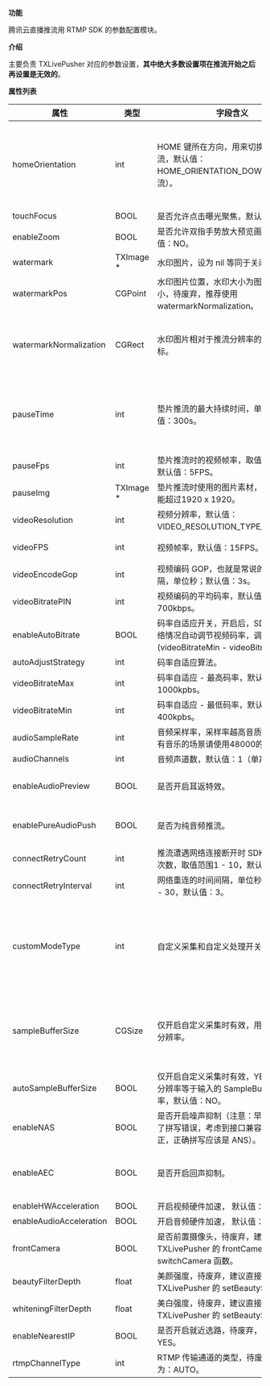 
__功能__

腾讯云直播推流用 RTMP SDK 的参数配置模块。

__介绍__

主要负责 TXLivePusher 对应的参数设置，**其中绝大多数设置项在推流开始之后再设置是无效的**。




__属性列表__

| 属性 | 类型 | 字段含义 | 推荐取值 | 特别说明 |
|-----|-----|-----|-----|-----|
| homeOrientation | int | HOME 键所在方向，用来切换横竖屏推流，默认值：HOME_ORIENTATION_DOWN（竖屏推流）。 | - | 常用的还有 HOME_ORIENTATION_RIGHT 和 HOME_ORIENTATION_LEFT，也就是横屏推流。 改变该字段的设置以后，本地摄像头的预览画面方向也会发生改变，请调用 [TXLivePush](https://cloud.tencent.com/document/product/454/34755#txlivepush) 的 setRenderRotation 进行矫正。 |
| touchFocus | BOOL | 是否允许点击曝光聚焦，默认值：NO。 | - | - |
| enableZoom | BOOL | 是否允许双指手势放大预览画面，默认值：NO。 | - | - |
| watermark | TXImage * | 水印图片，设为 nil 等同于关闭水印。 | - | - |
| watermarkPos | CGPoint | 水印图片位置，水印大小为图片实际大小，待废弃，推荐使用 watermarkNormalization。 | - | - |
| watermarkNormalization | CGRect | 水印图片相对于推流分辨率的归一化坐标。 | 假设推流分辨率为：540 x 960，该字段设置为：（0.1，0.1，0.1，0.0），那么水印的实际像素坐标为：（540 × 0.1，960 × 0.1，水印宽度 × 0.1，水印高度会被自动计算）。 | watermarkNormalization 的优先级高于 watermarkPos。 |
| pauseTime | int | 垫片推流的最大持续时间，单位秒，默认值：300s。 | - | 调用 TXLivePusher 的 pausePush  接口，会暂停摄像头采集并进入垫片推流状态，如果该状态一直保持， 可能会消耗主播过多的手机流量，本字段用于指定垫片推流的最大持续时间，超过后即断开与云服务器的连接。 |
| pauseFps | int | 垫片推流时的视频帧率，取值范围3 - 8，默认值：5FPS。 | - | - |
| pauseImg | TXImage * | 垫片推流时使用的图片素材，最大尺寸不能超过1920 x 1920。 | - | - |
| videoResolution | int | 视频分辨率，默认值：VIDEO_RESOLUTION_TYPE_360_640。 | - | 推荐直接使用 TXLivePusher 的 setVideoQuality 接口调整画面质量。 |
| videoFPS | int | 视频帧率，默认值：15FPS。 | - | 推荐直接使用 TXLivePusher 的 setVideoQuality 接口调整画面质量。 |
| videoEncodeGop | int | 视频编码 GOP，也就是常说的关键帧间隔，单位秒；默认值：3s。 | - | 推荐直接使用 TXLivePusher 的 setVideoQuality 接口调整画面质量。 |
| videoBitratePIN | int | 视频编码的平均码率，默认值：700kbps。 | - | 推荐直接使用 TXLivePusher 的 setVideoQuality 接口调整画面质量。 |
| enableAutoBitrate | BOOL | 码率自适应开关，开启后，SDK 会根据网络情况自动调节视频码率，调节范围在 (videoBitrateMin - videoBitrateMax)。 | NO | - |
| autoAdjustStrategy | int | 码率自适应算法。 | AUTO_ADJUST_BITRATE_STRATEGY_1 | - |
| videoBitrateMax | int | 码率自适应 - 最高码率，默认值：1000kpbs。 | - | - |
| videoBitrateMin | int | 码率自适应 - 最低码率，默认值：400kpbs。 | 不要设置太低的数值，过低的码率会导致运动画面出现大面积马赛克。 | - |
| audioSampleRate | int | 音频采样率，采样率越高音质越好，对于有音乐的场景请使用48000的采样率。 | AUDIO_SAMPLE_RATE_48000 | - |
| audioChannels | int | 音频声道数，默认值：1（单声道）。 | - | - |
| enableAudioPreview | BOOL | 是否开启耳返特效。 | NO | 开启耳返会消耗更多的 CPU，只有在主播带耳机唱歌的时候才有必要开启此功能。 |
| enablePureAudioPush | BOOL | 是否为纯音频推流。 | NO | 如果希望实现纯音频推流的功能，需要在推流前就设置该参数，否则播放端会有兼容性问题。 |
| connectRetryCount | int | 推流遭遇网络连接断开时 SDK 默认重试的次数，取值范围1 - 10，默认值：3。 | - | - |
| connectRetryInterval | int | 网络重连的时间间隔，单位秒，取值范围3 - 30，默认值：3。 | - | - |
| customModeType | int | 自定义采集和自定义处理开关。 | - | 该字段需要使用与运算符进行级联操作（自定义采集和自定义处理不能同时开启）：开启自定义视频采集：\_config.customModeType &#124;= CUSTOM_MODE_VIDEO_CAPTURE; 开启自定义音频采集：\_config.customModeType &#124;= CUSTOM_MODE_AUDIO_CAPTURE;。 |
| sampleBufferSize | CGSize | 仅开启自定义采集时有效，用于设置编码分辨率。 | - | 此值设置需与调用 sendVideoSampleBuffer 时传入的 SampleBuffer 的宽高比一致，否则会引起画面变形。 如果指定 autoSampleBufferSize 为 YES，则不需要设置该字段。 |
| autoSampleBufferSize | BOOL | 仅开启自定义采集时有效，YES 代表编码分辨率等于输入的 SampleBuffer 的分辨率，默认值：NO。 | - | - |
| enableNAS | BOOL | 是否开启噪声抑制（注意：早期版本引入了拼写错误，考虑到接口兼容一直没有修正，正确拼写应该是 ANS）。 | NO：ANS 对于直播环境中由其它设备外放的音乐是不友好的，通过 playBGM 设置的背景音不受影响。 | 如果直播场景只有主播在说话，ANS 有助于让主播的声音更清楚，但如果主播在吹拉弹唱，ANS 会损伤乐器的声音。 |
| enableAEC | BOOL | 是否开启回声抑制。 | NO：回声抑制会启用通话模式音量，导致音质变差，非连麦场景下请不要开启。 | 只有在连麦模式下才需要开启 AEC，如果是普通的直播，将主播的手机和观众的手机放在一起所产生的啸叫是正常现象。 |
| enableHWAcceleration | BOOL | 开启视频硬件加速， 默认值：YES。 | - | - |
| enableAudioAcceleration | BOOL | 开启音频硬件加速， 默认值：YES。 | - | - |
| frontCamera | BOOL | 是否前置摄像头，待废弃，建议直接使用 TXLivePusher 的 frontCamera 属性和 switchCamera 函数。 | - | - |
| beautyFilterDepth | float | 美颜强度，待废弃，建议直接使用 TXLivePusher 的 setBeautyStyle 函数。 | - | - |
| whiteningFilterDepth | float | 美白强度，待废弃，建议直接使用 TXLivePusher 的 setBeautyStyle 函数。 | - | - |
| enableNearestIP | BOOL | 是否开启就近选路，待废弃，默认值：YES。 | - | - |
| rtmpChannelType | int | RTMP 传输通道的类型，待废弃，默认值为：AUTO。 | - | - |



